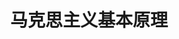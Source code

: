---
lang: zh-CN
title: 马克思主义基本原理
titleTemplate: 马克思主义政治经济学
description: 学好新思想，走遍天下都不怕
aside: left
lastUpdated: true
sidebar: false
footer: false
prev:
  text: '第五章|资本主义的本质及其规律'
  link: '/study/Political/马原/马克思主义政治经济学/资本主义的发展及其趋势'  
next:
  text: '第七章|社会主义的发展及其规律'
  link: '/study/Political/马原/科学社会主义/社会主义的发展及其规律'
---